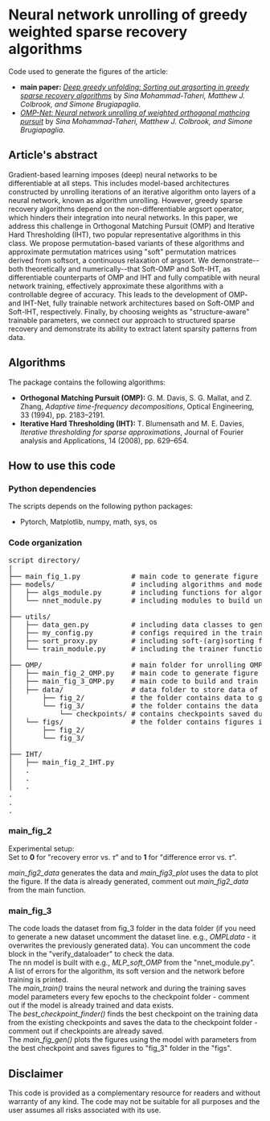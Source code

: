 # Neural network unrolling of greedy weighted sparse recovery algorithms
Code used to generate the figures of the article: 
* **main paper:** [*Deep greedy unfolding: Sorting out argsorting in greedy sparse recovery algorithms*](https://arxiv.org/abs/2303.00844) by *Sina Mohammad-Taheri, Matthew J. Colbrook, and Simone Brugiapaglia*.
* [*OMP-Net: Neural network unrolling of weighted orthogonal mathcing pursuit*](https://arxiv.org/abs/2303.00844) by *Sina Mohammad-Taheri, Matthew J. Colbrook, and Simone Brugiapaglia*.

## Article's abstract
Gradient-based learning imposes (deep) neural networks to be differentiable at all steps. This includes model-based architectures constructed by unrolling iterations of an iterative algorithm onto layers of a neural network, known as algorithm unrolling. However, greedy sparse recovery algorithms depend on the non-differentiable argsort operator, which hinders their integration into neural networks. In this paper, we address this challenge in Orthogonal Matching Pursuit (OMP) and Iterative Hard Thresholding (IHT), two popular representative algorithms in this class. We propose permutation-based variants of these algorithms and approximate permutation matrices using "soft" permutation matrices derived from softsort, a continuous relaxation of argsort. We demonstrate--both theoretically and numerically--that Soft-OMP and Soft-IHT, as differentiable counterparts of OMP and IHT and fully compatible with neural network training, effectively approximate these algorithms with a controllable degree of accuracy. This leads to the development of OMP- and IHT-Net, fully trainable network architectures based on Soft-OMP and Soft-IHT, respectively. Finally, by choosing weights as "structure-aware" trainable parameters, we connect our approach to structured sparse recovery and demonstrate its ability to extract latent sparsity patterns from data.

## Algorithms
The package contains the following algorithms:
* **Orthogonal Matching Pursuit (OMP):** G. M. Davis, S. G. Mallat, and Z. Zhang, *Adaptive time-frequency decompositions*, Optical Engineering, 33 (1994), pp. 2183–2191.
* **Iterative Hard Thresholding (IHT):** T. Blumensath and M. E. Davies, *Iterative thresholding for sparse approximations*, Journal of Fourier analysis and Applications, 14 (2008), pp. 629–654.

## How to use this code
### Python dependencies
The scripts depends on the following python packages:
* Pytorch, Matplotlib, numpy, math, sys, os
### Code organization
<pre>
script directory/
|
├── main_fig_1.py            # main code to generate figure 1: Sort vs. Soft-sort
├── models/                  # including algorithms and models
│   ├── algs_module.py       # including functions for algorithms in the package
│   └── nnet_module.py       # including modules to build unrolled neural networks in the package
│
├── utils/
│   ├── data_gen.py          # including data classes to generate the training and validation data for each unrolled network
│   ├── my_config.py         # configs required in the training of networks, used in train_module
│   ├── sort_proxy.py        # including soft-(arg)sorting functions to generate approximate permutation matrices 
│   └── train_module.py      # including the trainer function for training networks
│
├── OMP/                     # main folder for unrolling OMP algorithm
│   ├── main_fig_2_OMP.py    # main code to generate figure 2: difference error vs. tau (recovery error vs. tau in the second paper)
│   ├── main_fig_3_OMP.py    # main code to build and train neural networks generating figure 3: MSE-Loss, oracle weights, learned weights and relative ℓ2-error boxplots
│   ├── data/                # data folder to store data of figures 2 and 3
│       ├── fig_2/           # the folder contains data to generate figure 2
│       └── fig_3/           # the folder contains the data to generate figure 3: dataset, checkpoints, best checkpoint dictionary
│           └── checkpoints/ # contains checkpoints saved during the training procedure
│   └── figs/                # the folder contains figures in the main paper
│       ├── fig_2/
│       └── fig_3/
│
├── IHT/
│   ├── main_fig_2_IHT.py
│   .
│   .
│   .
.
.
.
</pre>

### main_fig_2
Experimental setup:  
Set to **0** for "recovery error vs. $\tau$" and to **1** for "difference error vs. $\tau$".

*main_fig2_data* generates the data and *main_fig3_plot* uses the data to plot the figure. If the data is already generated, comment out *main_fig2_data* from the main function.

### main_fig_3
The code loads the dataset from fig_3 folder in the data folder (if you need to generate a new dataset uncomment the dataset line. e.g., *OMPLdata* - it overwrites the previously generated data). You can uncomment the code block in the "verify_dataloader" to check the data.  
The nn model is built with e.g., *MLP_soft_OMP* from the "nnet_module.py".  
A list of errors for the algorithm, its soft version and the network before training is printed.  
The *main_train()* trains the neural network and during the training saves model parameters every few epochs to the checkpoint folder - comment out if the model is already trained and data exists.  
The *best_checkpoint_finder()* finds the best checkpoint on the training data from the existing checkpoints and saves the data to the checkpoint folder - comment out if checkpoints are already saved.  
The *main_fig_gen()* plots the figures using the model with parameters from the best checkpoint and saves figures to "fig_3" folder in the "figs".

## Disclaimer
This code is provided as a complementary resource for readers and without warranty of any kind. The code may not be suitable for all purposes and the user assumes all risks associated with its use.
